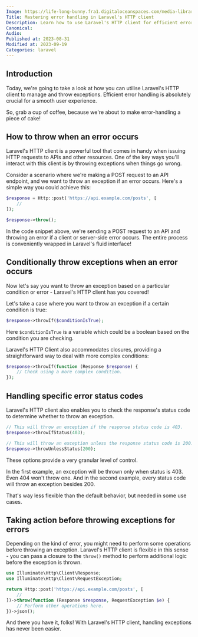 ```yaml
---
Image: https://life-long-bunny.fra1.digitaloceanspaces.com/media-library/production/55/programming_lferts.jpg
Title: Mastering error handling in Laravel's HTTP client
Description: Learn how to use Laravel's HTTP client for efficient error handling and exception throwing in different scenarios with ease.
Canonical: 
Audio:
Published at: 2023-08-31
Modified at: 2023-09-19
Categories: laravel
---
```


## Introduction

Today, we're going to take a look at how you can utilise Laravel's HTTP client to manage and throw exceptions. Efficient error handling is absolutely crucial for a smooth user experience.

So, grab a cup of coffee, because we're about to make error-handling a piece of cake!

## How to throw when an error occurs

Laravel's HTTP client is a powerful tool that comes in handy when issuing HTTP requests to APIs and other resources. One of the key ways you'll interact with this client is by throwing exceptions when things go wrong.

Consider a scenario where we're making a POST request to an API endpoint, and we want to throw an exception if an error occurs. Here's a simple way you could achieve this:

```php
$response = Http::post('https://api.example.com/posts', [
    //
]);

$response->throw();
```

In the code snippet above, we're sending a POST request to an API and throwing an error if a client or server-side error occurs. The entire process is conveniently wrapped in Laravel's fluid interface!

## Conditionally throw exceptions when an error occurs

Now let's say you want to throw an exception based on a particular condition or error - Laravel's HTTP client has you covered!

Let's take a case where you want to throw an exception if a certain condition is true:

```php
$response->throwIf($conditionIsTrue);
```

Here `$conditionIsTrue` is a variable which could be a boolean based on the condition you are checking.

Laravel's HTTP Client also accommodates closures, providing a straightforward way to deal with more complex conditions:

```php
$response->throwIf(function (Response $response) {
    // Check using a more complex condition.
});
```

## Handling specific error status codes

Laravel's HTTP client also enables you to check the response's status code to determine whether to throw an exception. 

```php
// This will throw an exception if the response status code is 403.
$response->throwIfStatus(403);

// This will throw an exception unless the response status code is 200.
$response->throwUnlessStatus(200);
```

These options provide a very granular level of control.

In the first example, an exception will be thrown only when status is 403. Even 404 won't throw one. And in the second example, every status code will throw an exception besides 200.

That's way less flexible than the default behavior, but needed in some use cases.

## Taking action before throwing exceptions for errors

Depending on the kind of error, you might need to perform some operations before throwing an exception. Laravel's HTTP client is flexible in this sense - you can pass a closure to the `throw()` method to perform additional logic before the exception is thrown.

```php
use Illuminate\Http\Client\Response;
use Illuminate\Http\Client\RequestException;

return Http::post('https://api.example.com/posts', [
    //
])->throw(function (Response $response, RequestException $e) {
    // Perform other operations here.
})->json();
```

And there you have it, folks! With Laravel's HTTP client, handling exceptions has never been easier.